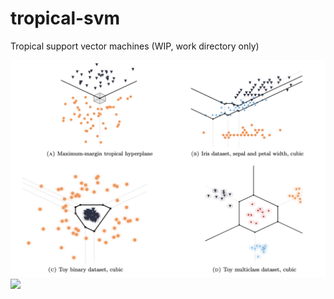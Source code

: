 # tropical-svm
Tropical support vector machines
(WIP, work directory only)

![](https://raw.githubusercontent.com/samuelbx/tropical-svm/main/tropicalPLC.png)
![](https://raw.githubusercontent.com/samuelbx/tropical-svm/main/tropicalization.gif)
